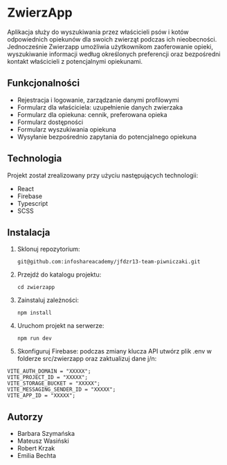 # ZwierzApp

Aplikacja służy do wyszukiwania przez właścicieli psów i kotów odpowiednich opiekunów dla swoich zwierząt podczas ich nieobecności. Jednocześnie Zwierzapp umożliwia użytkownikom zaoferowanie opieki, wyszukiwanie informacji według określonych preferencji oraz bezpośredni kontakt właścicieli z potencjalnymi opiekunami. 

## Funkcjonalności

-	Rejestracja i logowanie, zarządzanie danymi profilowymi
-	Formularz dla właściciela: uzupełnienie danych zwierzaka
-	Formularz dla opiekuna: cennik, preferowana opieka
-	Formularz dostępności
-	Formularz wyszukiwania opiekuna
-	Wysyłanie bezpośrednio zapytania do potencjalnego opiekuna

## Technologia

Projekt został zrealizowany przy użyciu następujących technologii:

-	React
-	Firebase
-	Typescript
-	SCSS

## Instalacja

1.	Sklonuj repozytorium:
   
    ```git@github.com:infoshareacademy/jfdzr13-team-piwniczaki.git```

3.	Przejdź do katalogu projektu:
   
    ```cd zwierzapp```

5.	Zainstaluj zależności:
   
    ```npm install```

7.	Uruchom projekt na serwerze:
   
    ```npm run dev```

9.	Skonfiguruj Firebase: podczas zmiany klucza API utwórz plik .env w folderze src/zwierzapp oraz zaktualizuj dane j/n:
    
```VITE_API_KEY = "XXXXX";
VITE_AUTH_DOMAIN = "XXXXX";
VITE_PROJECT_ID = "XXXXX";
VITE_STORAGE_BUCKET = "XXXXX";
VITE_MESSAGING_SENDER_ID = "XXXXX";
VITE_APP_ID = "XXXXX";
```

## Autorzy 

- Barbara Szymańska
- Mateusz Wasiński
- Robert Krzak
- Emilia Bechta



